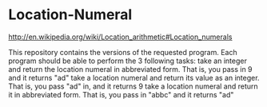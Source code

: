# Location-Numeral
http://en.wikipedia.org/wiki/Location_arithmetic#Location_numerals

This repository contains the versions of the requested program. Each program should be able to perform the 3 following tasks:
take an integer and return the location numeral in abbreviated form. That is, you pass in 9 and it returns "ad"
take a location numeral and return its value as an integer. That is, you pass "ad" in, and it returns 9
take a location numeral and return it in abbreviated form. That is, you pass in "abbc" and it returns "ad"
